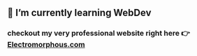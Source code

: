 <!--### Hi there 👋-->

## 🌱 I’m currently learning WebDev

### checkout my very professional website right here 👉 [Electromorphous.com](https://www.youtube.com/watch?v=dQw4w9WgXcQ&feature=youtu.be)

<!--
**Electromorphous/Electromorphous** is a ✨ _special_ ✨ repository because its `README.md` (this file) appears on your GitHub profile.

Here are some ideas to get you started:

- 🔭 I’m currently working on ...
- 🌱 I’m currently learning ...
- 👯 I’m looking to collaborate on ...
- 🤔 I’m looking for help with ...
- 💬 Ask me about ...
- 📫 How to reach me: ...
- 😄 Pronouns: ...
- ⚡ Fun fact: ...
-->
